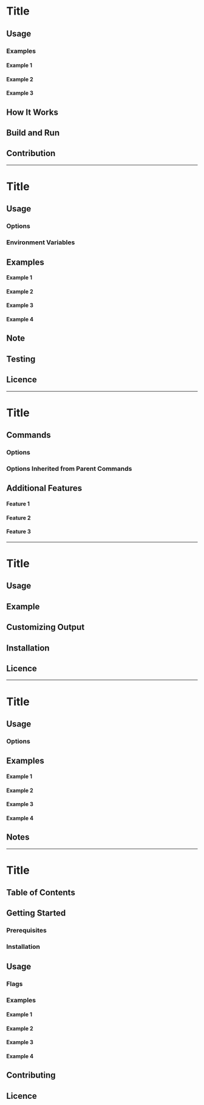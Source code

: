 # Title

## Usage
### Examples
#### Example 1
#### Example 2
#### Example 3

## How It Works

## Build and Run

## Contribution

---

# Title

## Usage
### Options
### Environment Variables

## Examples
#### Example 1
#### Example 2
#### Example 3
#### Example 4

## Note

## Testing

## Licence

---
# Title

## Commands
### Options
### Options Inherited from Parent Commands

## Additional Features
#### Feature 1
#### Feature 2
#### Feature 3

---
# Title

## Usage

## Example

## Customizing Output

## Installation

## Licence

---
# Title

## Usage
### Options

## Examples
#### Example 1
#### Example 2
#### Example 3
#### Example 4

## Notes

---
# Title

## Table of Contents

## Getting Started
### Prerequisites
### Installation

## Usage
### Flags
### Examples
#### Example 1
#### Example 2
#### Example 3
#### Example 4

## Contributing

## Licence